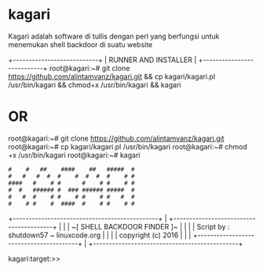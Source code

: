 # kagari
Kagari adalah software di tullis dengan perl yang berfungsi untuk menemukan shell backdoor di suatu website

+---------------------------+
| RUNNER AND INSTALLER      |
+---------------------------+
root@kagari:~# git clone https://github.com/alintamvanz/kagari.git && cp kagari/kagari.pl /usr/bin/kagari && chmod+x /usr/bin/kagari && kagari

# OR

root@kagari:~#  git clone https://github.com/alintamvanz/kagari.git
root@kagari:~# cp kagari/kagari.pl /usr/bin/kagari
root@kagari:~# chmod +x /usr/bin/kagari
root@kagari:~# kagari


    #    #   ##    ####    ##   #####  # 
    #   #   #  #  #    #  #  #  #    # # 
    ####   #    # #      #    # #    # # 
    #  #   ###### #  ### ###### #####  # 
    #   #  #    # #    # #    # #   #  # 
    #    # #    #  ####  #    # #    # #
+----------------------------------------------+
|  +----------------------------------------+  |
|  |      ~[ SHELL BACKDOOR FINDER ]~       |  |
|  | Script by : shutdown57 ~ linuxcode.org |  |
|  |         copyright (c) 2016             |  |
|  +----------------------------------------+  |
+----------------------------------------------+


kagari:target:>>

